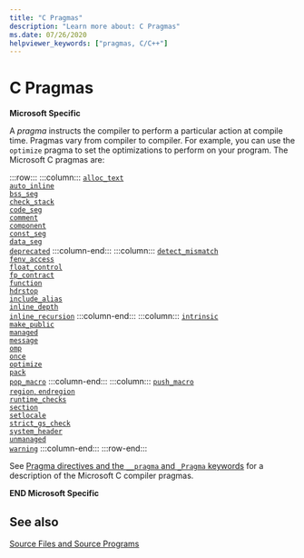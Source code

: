 ```yaml
---
title: "C Pragmas"
description: "Learn more about: C Pragmas"
ms.date: 07/26/2020
helpviewer_keywords: ["pragmas, C/C++"]
---
```

# C Pragmas

**Microsoft Specific**

A *pragma* instructs the compiler to perform a particular action at compile time. Pragmas vary from compiler to compiler. For example, you can use the `optimize` pragma to set the optimizations to perform on your program. The Microsoft C pragmas are:

:::row:::
    :::column:::
        [`alloc_text`](../preprocessor/alloc-text.md)\
        [`auto_inline`](../preprocessor/auto-inline.md)\
        [`bss_seg`](../preprocessor/bss-seg.md)\
        [`check_stack`](../preprocessor/check-stack.md)\
        [`code_seg`](../preprocessor/code-seg.md)\
        [`comment`](../preprocessor/comment-c-cpp.md)\
        [`component`](../preprocessor/component.md)\
        [`const_seg`](../preprocessor/const-seg.md)\
        [`data_seg`](../preprocessor/data-seg.md)\
        [`deprecated`](../preprocessor/deprecated-c-cpp.md)
    :::column-end:::
    :::column:::
        [`detect_mismatch`](../preprocessor/detect-mismatch.md)\
        [`fenv_access`](../preprocessor/fenv-access.md)\
        [`float_control`](../preprocessor/float-control.md)\
        [`fp_contract`](../preprocessor/fp-contract.md)\
        [`function`](../preprocessor/function-c-cpp.md)\
        [`hdrstop`](../preprocessor/hdrstop.md)\
        [`include_alias`](../preprocessor/include-alias.md)\
        [`inline_depth`](../preprocessor/inline-depth.md)\
        [`inline_recursion`](../preprocessor/inline-recursion.md)
    :::column-end:::
    :::column:::
        [`intrinsic`](../preprocessor/intrinsic.md)\
        [`make_public`](../preprocessor/make-public.md)\
        [`managed`](../preprocessor/managed-unmanaged.md)\
        [`message`](../preprocessor/message.md)\
        [`omp`](../preprocessor/omp.md)\
        [`once`](../preprocessor/once.md)\
        [`optimize`](../preprocessor/optimize.md)\
        [`pack`](../preprocessor/pack.md)\
        [`pop_macro`](../preprocessor/pop-macro.md)
    :::column-end:::
    :::column:::
        [`push_macro`](../preprocessor/push-macro.md)\
        [`region`, `endregion`](../preprocessor/region-endregion.md)\
        [`runtime_checks`](../preprocessor/runtime-checks.md)\
        [`section`](../preprocessor/section.md)\
        [`setlocale`](../preprocessor/setlocale.md)\
        [`strict_gs_check`](../preprocessor/strict-gs-check.md)\
        [`system_header`](../preprocessor/system-header-pragma.md)\
        [`unmanaged`](../preprocessor/managed-unmanaged.md)\
        [`warning`](../preprocessor/warning.md)
    :::column-end:::
:::row-end:::

See [Pragma directives and the `__pragma` and `_Pragma` keywords](../preprocessor/pragma-directives-and-the-pragma-keyword.md) for a description of the Microsoft C compiler pragmas.

**END Microsoft Specific**

## See also

[Source Files and Source Programs](../c-language/source-files-and-source-programs.md)
